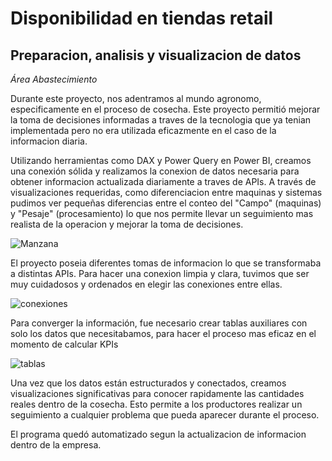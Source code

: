 # Disponibilidad en tiendas retail

## Preparacion, analisis y visualizacion de datos

<em>Área Abastecimiento</em>

Durante este proyecto, nos adentramos al mundo agronomo, especificamente en el proceso de cosecha. Este proyecto permitió mejorar la toma de decisiones informadas a traves de la tecnologia que ya tenian implementada pero no era utilizada eficazmente en el caso de la informacion diaria.

Utilizando herramientas como DAX y Power Query en Power BI, creamos una conexión sólida y realizamos la conexion de datos necesaria para obtener informacion actualizada diariamente a traves de APIs. A través de visualizaciones requeridas, como diferenciacion entre maquinas y sistemas pudimos ver pequeñas diferencias entre el conteo del "Campo" (maquinas) y "Pesaje" (procesamiento) lo que nos permite llevar un seguimiento mas realista de la operacion y mejorar la toma de decisiones.

![Manzana](https://github.com/javierahartog/Portafolio/assets/134547879/6d14f60a-4033-4444-a879-d587323b9fb8)

El proyecto poseia diferentes tomas de informacion lo que se transformaba a distintas APIs. Para hacer una conexion limpia y clara, tuvimos que ser muy cuidadosos y ordenados en elegir las conexiones entre ellas. 

![conexiones](https://github.com/javierahartog/Portafolio/assets/134547879/038e1ba0-c65b-4f43-99cc-6b99efdf6745)

Para converger la información, fue necesario crear tablas auxiliares con solo los datos que necesitabamos, para hacer el proceso mas eficaz en el momento de calcular KPIs

![tablas](https://github.com/javierahartog/Portafolio/assets/134547879/73312e99-4b40-4c3e-b162-645975caabdc)


Una vez que los datos están estructurados y conectados, creamos visualizaciones significativas para conocer rapidamente las cantidades reales dentro de la cosecha. Esto permite a los productores realizar un seguimiento a cualquier problema que pueda aparecer durante el proceso.

El programa quedó automatizado segun la actualizacion de informacion dentro de la empresa.

